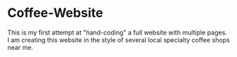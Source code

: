 # Coffee-Website

This is my first attempt at "hand-coding" a full website with multiple pages.
I am creating this website in the style of several local specialty coffee shops near me.
